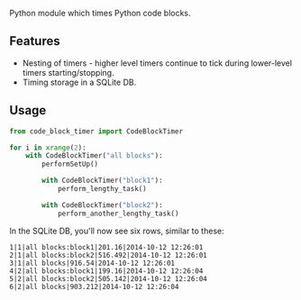 Python module which times Python code blocks.

Features
--------
* Nesting of timers - higher level timers continue to tick during lower-level timers starting/stopping.
* Timing storage in a SQLite DB.

Usage
-----
```python
from code_block_timer import CodeBlockTimer

for i in xrange(2):
    with CodeBlockTimer("all blocks"):
        performSetUp()

        with CodeBlockTimer("block1"):
            perform_lengthy_task()

        with CodeBlockTimer("block2"):
            perform_another_lengthy_task()

```
In the SQLite DB, you'll now see six rows, similar to these:
```
1|1|all blocks:block1|201.16|2014-10-12 12:26:01
2|1|all blocks:block2|516.492|2014-10-12 12:26:01
3|1|all blocks|916.54|2014-10-12 12:26:01
4|2|all blocks:block1|199.16|2014-10-12 12:26:04
5|2|all blocks:block2|505.142|2014-10-12 12:26:04
6|2|all blocks|903.212|2014-10-12 12:26:04
```


